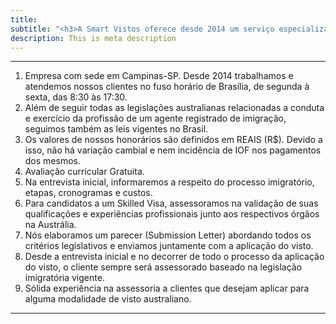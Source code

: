 ```yaml
---
title: 
subtitle: "<h3>A Smart Vistos oferece desde 2014 um serviço especializado em assessoria<br>imigratória australiana para clientes residentes no Brasil e Austrália.</h3>"
description: This is meta description
---
```

***

1. Empresa com sede em Campinas-SP.  Desde 2014 trabalhamos e atendemos nossos clientes no fuso horário de Brasília, de segunda à sexta, das 8:30 às 17:30.
2. Além de seguir todas as legislações australianas relacionadas a conduta e exercício da profissão de um agente registrado de imigração, seguimos também as leis vigentes no Brasil.
3. Os valores de nossos honorários são definidos em REAIS (R$). Devido a isso, não há variação cambial e nem incidência de IOF nos pagamentos dos mesmos.
4. Avaliação curricular Gratuita.
5. Na entrevista inicial, informaremos a respeito do processo imigratório, etapas, cronogramas e custos.
6. Para candidatos a um Skilled Visa, assessoramos na validação de suas qualificações e experiências profissionais junto aos respectivos órgãos na Austrália.
7. Nós elaboramos um parecer (Submission Letter) abordando todos os critérios legislativos e enviamos juntamente com a aplicação do visto.
8. Desde a entrevista inicial e no decorrer de todo o processo da aplicação do visto, o cliente sempre será assessorado baseado na legislação imigratória vigente.
9. Sólida experiência na assessoria a clientes que desejam aplicar para alguma modalidade de visto australiano.

***
